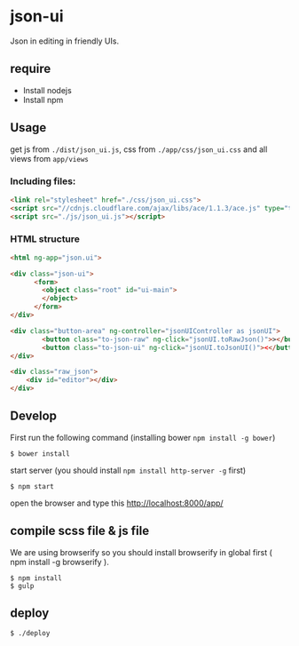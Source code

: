 # json-ui

Json in editing in friendly UIs.

## require
+ Install nodejs
+ Install npm

## Usage

get js from `./dist/json_ui.js`, css from `./app/css/json_ui.css` and all views from `app/views`

### Including files: 

```html
<link rel="stylesheet" href="./css/json_ui.css">
<script src="//cdnjs.cloudflare.com/ajax/libs/ace/1.1.3/ace.js" type="text/javascript" charset="utf-8"></script>
<script src="./js/json_ui.js"></script>
```

### HTML structure

```html
<html ng-app="json.ui">

<div class="json-ui">
      <form>
        <object class="root" id="ui-main">
        </object>
      </form>
</div>

<div class="button-area" ng-controller="jsonUIController as jsonUI">
        <button class="to-json-raw" ng-click="jsonUI.toRawJson()">></button>
        <button class="to-json-ui" ng-click="jsonUI.toJsonUI()"><</button>
</div>

<div class="raw_json">
    <div id="editor"></div>
</div>
```

## Develop

First run the following command (installing bower `npm install -g bower`)

    $ bower install

start server (you should install `npm install http-server -g` first)

    $ npm start

open the browser and type this [http://localhost:8000/app/](http://localhost:8000/app/)

## compile scss file & js file

We are using browserify so you should install browserify in global first ( npm install -g browserify ).

    $ npm install
    $ gulp

## deploy

    $ ./deploy
